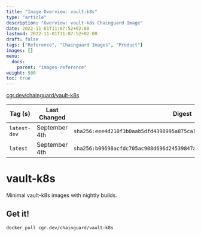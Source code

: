 ```yaml
---
title: "Image Overview: vault-k8s"
type: "article"
description: "Overview: vault-k8s Chainguard Image"
date: 2022-11-01T11:07:52+02:00
lastmod: 2022-11-01T11:07:52+02:00
draft: false
tags: ["Reference", "Chainguard Images", "Product"]
images: []
menu:
  docs:
    parent: "images-reference"
weight: 500
toc: true
---
```


[cgr.dev/chainguard/vault-k8s](https://github.com/chainguard-images/images/tree/main/images/vault-k8s)

| Tag (s)       | Last Changed  | Digest                                                                    |
|---------------|---------------|---------------------------------------------------------------------------|
|  `latest-dev` | September 4th | `sha256:eee4d210f3b0aab5dfd4398995a875ca1956e3765d08c060bc4c8320f2a60cb0` |
|  `latest`     | September 4th | `sha256:b09698acfdc705ac908d696d24539847a715893a0787481fdb4e914a45db4f44` |

# vault-k8s

Minimal vault-k8s images with nightly builds.

## Get it!

```shell
docker pull cgr.dev/chainguard/vault-k8s
```

